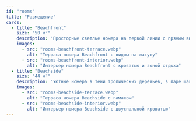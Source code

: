 ```yaml
---
id: "rooms"
title: "Размещение"
cards:
  - title: "Beachfront"
    size: "50 м²"
    description: "Просторные светлые номера на первой линии с прямым выходом к океану. Здесь есть большая спальня, ванная с душем и собственная терраса с лежаками, где удобно встречать рассветы."
    images:
      - src: "rooms-beachfront-terrace.webp"
        alt: "Терраса номера Beachfront с видом на лагуну"
      - src: "rooms-beachfront-interior.webp"
        alt: "Интерьер номера Beachfront с кроватью и зоной отдыха"
  - title: "Beachside"
    size: "44 м²"
    description: "Уютные номера в тени тропических деревьев, в паре шагов от пляжа. Терраса с гамаком, зонированная спальня и рабочий стол создают комфорт для отдыха и созерцания."
    images:
      - src: "rooms-beachside-terrace.webp"
        alt: "Терраса номера Beachside с гамаком"
      - src: "rooms-beachside-interior.webp"
        alt: "Интерьер номера Beachside с двуспальной кроватью"
---
```

